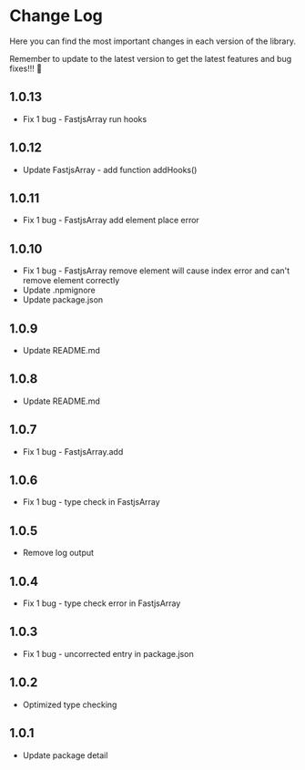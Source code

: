 # Change Log

Here you can find the most important changes in each version of the library.

Remember to update to the latest version to get the latest features and bug fixes!!! :lady_beetle:

## 1.0.13

* Fix 1 bug - FastjsArray run hooks

## 1.0.12

* Update FastjsArray - add function addHooks()

## 1.0.11

* Fix 1 bug - FastjsArray add element place error

## 1.0.10

* Fix 1 bug - FastjsArray remove element will cause index error and can't remove element correctly
* Update .npmignore
* Update package.json

## 1.0.9

* Update README.md

## 1.0.8

* Update README.md

## 1.0.7

* Fix 1 bug - FastjsArray.add

## 1.0.6

* Fix 1 bug - type check in FastjsArray

## 1.0.5

* Remove log output

## 1.0.4

* Fix 1 bug - type check error in FastjsArray

## 1.0.3

* Fix 1 bug - uncorrected entry in package.json

## 1.0.2

* Optimized type checking

## 1.0.1

* Update package detail